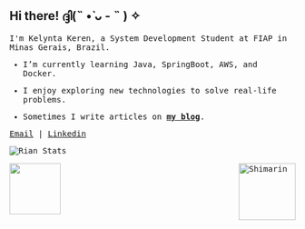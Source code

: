 ## Hi there! ദ്ദി(˵ •̀ ᴗ - ˵ ) ✧

<samp>
  
  I'm Kelynta Keren, a System Development Student at FIAP in Minas Gerais, Brazil.
  
  </samp>
</p>


<samp>
  
- I’m currently learning Java, SpringBoot, AWS, and Docker.
- I enjoy exploring new technologies to solve real-life problems.
- Sometimes I write articles on **[my blog](https://nerek.bearblog.dev)**.
  
  </samp>
</p>

<a href="kereneuro0x@gmail.com">Email</a> | <a href="">Linkedin</a>


![Rian Stats](https://github-readme-stats.vercel.app/api?username=nereksj&show_icons=true&bg_color=00000000&title_color=f9f9f9&text_color=f9f9f9&icon_color=f9f9f9&border_color=969393&locale=en)

<img height="90px" src="https://github-readme-stats.vercel.app/api/top-langs/?username=nereksj&layout=compact&theme=transparent&border=none&text_color=f9f9f9&title_color=f9f9f9" />

<img align="right" width="100" alt="Shimarin" src="https://pbs.twimg.com/media/F7x16O0XIAAoWWb.jpg"/>

  


